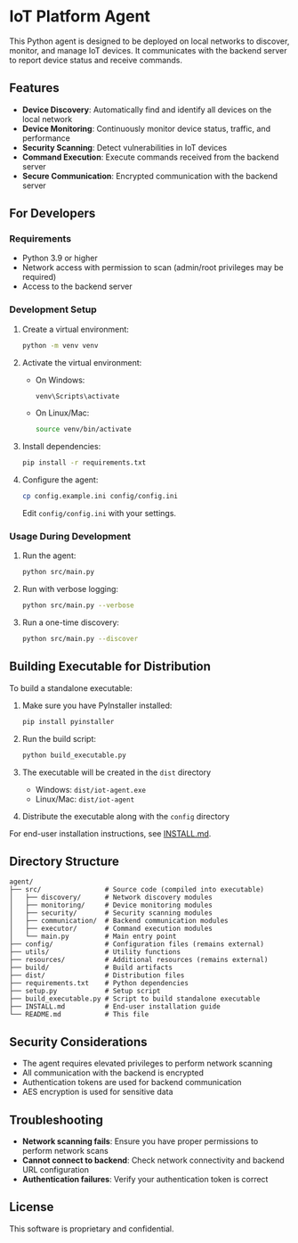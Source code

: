 # IoT Platform Agent

This Python agent is designed to be deployed on local networks to discover, monitor, and manage IoT devices. It communicates with the backend server to report device status and receive commands.

## Features

- **Device Discovery**: Automatically find and identify all devices on the local network
- **Device Monitoring**: Continuously monitor device status, traffic, and performance
- **Security Scanning**: Detect vulnerabilities in IoT devices
- **Command Execution**: Execute commands received from the backend server
- **Secure Communication**: Encrypted communication with the backend server

## For Developers

### Requirements

- Python 3.9 or higher
- Network access with permission to scan (admin/root privileges may be required)
- Access to the backend server

### Development Setup

1. Create a virtual environment:
   ```bash
   python -m venv venv
   ```

2. Activate the virtual environment:
   - On Windows:
     ```bash
     venv\Scripts\activate
     ```
   - On Linux/Mac:
     ```bash
     source venv/bin/activate
     ```

3. Install dependencies:
   ```bash
   pip install -r requirements.txt
   ```

4. Configure the agent:
   ```bash
   cp config.example.ini config/config.ini
   ```
   Edit `config/config.ini` with your settings.

### Usage During Development

1. Run the agent:
   ```bash
   python src/main.py
   ```

2. Run with verbose logging:
   ```bash
   python src/main.py --verbose
   ```

3. Run a one-time discovery:
   ```bash
   python src/main.py --discover
   ```

## Building Executable for Distribution

To build a standalone executable:

1. Make sure you have PyInstaller installed:
   ```bash
   pip install pyinstaller
   ```

2. Run the build script:
   ```bash
   python build_executable.py
   ```

3. The executable will be created in the `dist` directory
   - Windows: `dist/iot-agent.exe`
   - Linux/Mac: `dist/iot-agent`

4. Distribute the executable along with the `config` directory

For end-user installation instructions, see [INSTALL.md](INSTALL.md).

## Directory Structure

```
agent/
├── src/                # Source code (compiled into executable)
│   ├── discovery/      # Network discovery modules
│   ├── monitoring/     # Device monitoring modules
│   ├── security/       # Security scanning modules
│   ├── communication/  # Backend communication modules
│   ├── executor/       # Command execution modules
│   └── main.py         # Main entry point
├── config/             # Configuration files (remains external)
├── utils/              # Utility functions
├── resources/          # Additional resources (remains external)
├── build/              # Build artifacts
├── dist/               # Distribution files
├── requirements.txt    # Python dependencies
├── setup.py            # Setup script
├── build_executable.py # Script to build standalone executable
├── INSTALL.md          # End-user installation guide
└── README.md           # This file
```

## Security Considerations

- The agent requires elevated privileges to perform network scanning
- All communication with the backend is encrypted
- Authentication tokens are used for backend communication
- AES encryption is used for sensitive data

## Troubleshooting

- **Network scanning fails**: Ensure you have proper permissions to perform network scans
- **Cannot connect to backend**: Check network connectivity and backend URL configuration
- **Authentication failures**: Verify your authentication token is correct

## License

This software is proprietary and confidential. 